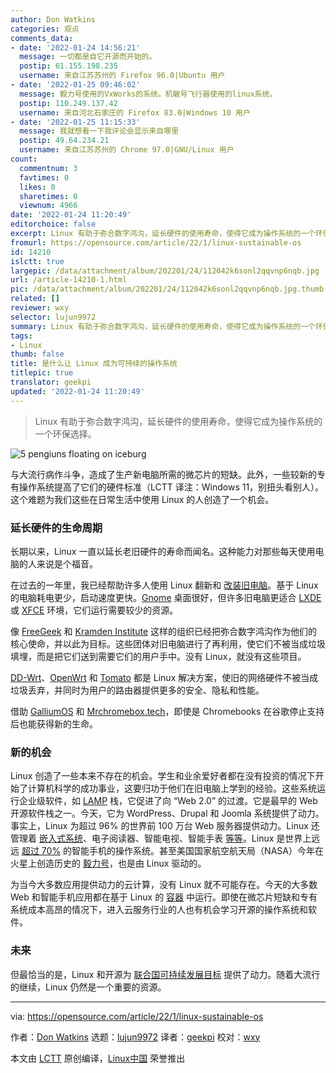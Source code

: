 ```yaml
---
author: Don Watkins
categories: 观点
comments_data:
- date: '2022-01-24 14:56:21'
  message: 一切都是自它开源而开始的。
  postip: 61.155.198.235
  username: 来自江苏苏州的 Firefox 96.0|Ubuntu 用户
- date: '2022-01-25 09:46:02'
  message: 毅力号使用的VxWorks的系统。机敏号飞行器使用的linux系统。
  postip: 110.249.137.42
  username: 来自河北石家庄的 Firefox 83.0|Windows 10 用户
- date: '2022-01-25 11:15:33'
  message: 我就想看一下我评论会显示来自哪里
  postip: 49.64.234.21
  username: 来自江苏苏州的 Chrome 97.0|GNU/Linux 用户
count:
  commentnum: 3
  favtimes: 0
  likes: 0
  sharetimes: 0
  viewnum: 4966
date: '2022-01-24 11:20:49'
editorchoice: false
excerpt: Linux 有助于弥合数字鸿沟，延长硬件的使用寿命，使得它成为操作系统的一个环保选择。
fromurl: https://opensource.com/article/22/1/linux-sustainable-os
id: 14210
islctt: true
largepic: /data/attachment/album/202201/24/112042k6sonl2qqvnp6nqb.jpg
url: /article-14210-1.html
pic: /data/attachment/album/202201/24/112042k6sonl2qqvnp6nqb.jpg.thumb.jpg
related: []
reviewer: wxy
selector: lujun9972
summary: Linux 有助于弥合数字鸿沟，延长硬件的使用寿命，使得它成为操作系统的一个环保选择。
tags:
- Linux
thumb: false
title: 是什么让 Linux 成为可持续的操作系统
titlepic: true
translator: geekpi
updated: '2022-01-24 11:20:49'
---
```



> 
> Linux 有助于弥合数字鸿沟，延长硬件的使用寿命，使得它成为操作系统的一个环保选择。
> 
> 
> 


![](/data/attachment/album/202201/24/112042k6sonl2qqvnp6nqb.jpg "5 pengiuns floating on iceburg")


与大流行病作斗争，造成了生产新电脑所需的微芯片的短缺。此外，一些较新的专有操作系统提高了它们的硬件标准（LCTT 译注：Windows 11，别扭头看别人）。这个难题为我们这些在日常生活中使用 Linux 的人创造了一个机会。


### 延长硬件的生命周期


长期以来，Linux 一直以延长老旧硬件的寿命而闻名。这种能力对那些每天使用电脑的人来说是个福音。


在过去的一年里，我已经帮助许多人使用 Linux 翻新和 [改装旧电脑](https://opensource.com/article/21/4/restore-macbook-linux)。基于 Linux 的电脑耗电更少，启动速度更快。[Gnome](https://www.gnome.org/) 桌面很好，但许多旧电脑更适合 [LXDE](https://www.lxde.org/) 或 [XFCE](https://xfce.org/) 环境，它们运行需要较少的资源。


像 [FreeGeek](https://opensource.com/article/21/4/linux-free-geek) 和 [Kramden Institute](https://opensource.com/education/16/2/kramden-helps-bridge-digital-divide) 这样的组织已经把弥合数字鸿沟作为他们的核心使命，并以此为目标。这些团体对旧电脑进行了再利用，使它们不被当成垃圾填埋，而是把它们送到需要它们的用户手中。没有 Linux，就没有这些项目。


[DD-Wrt](https://dd-wrt.com/)、[OpenWrt](https://openwrt.org/) 和 [Tomato](https://www.freshtomato.org/) 都是 Linux 解决方案，使旧的网络硬件不被当成垃圾丢弃，并同时为用户的路由器提供更多的安全、隐私和性能。


借助 [GalliumOS](https://galliumos.org) 和 [Mrchromebox.tech](https://mrchromebox.tech)，即使是 Chromebooks 在谷歌停止支持后也能获得新的生命。


### 新的机会


Linux 创造了一些本来不存在的机会。学生和业余爱好者都在没有投资的情况下开始了计算机科学的成功事业，这要归功于他们在旧电脑上学到的经验。这些系统运行企业级软件，如 [LAMP](https://en.wikipedia.org/wiki/LAMP_%28software_bundle%29) 栈，它促进了向 “Web 2.0” 的过渡。它是最早的 Web 开源软件栈之一。今天，它为 WordPress、Drupal 和 Joomla 系统提供了动力。事实上，Linux 为超过 96% 的世界前 100 万台 Web 服务器提供动力。Linux 还管理着 [嵌入式系统](https://opensource.com/article/20/6/open-source-rtos)、电子阅读器、智能电视、智能手表 [等等](https://opensource.com/article/19/8/everyday-tech-runs-linux)。Linux 是世界上远远 [超过 70%](https://gs.statcounter.com/os-market-share/mobile/worldwide/) 的智能手机的操作系统。甚至美国国家航空航天局（NASA）今年在火星上创造历史的 [毅力号](https://mars.nasa.gov/mars2020/spacecraft/rover/)，也是由 Linux 驱动的。


为当今大多数应用提供动力的云计算，没有 Linux 就不可能存在。今天的大多数 Web 和智能手机应用都在基于 Linux 的 [容器](https://opensource.com/resources/what-are-linux-containers) 中运行。即使在微芯片短缺和专有系统成本高昂的情况下，进入云服务行业的人也有机会学习开源的操作系统和软件。


### 未来


但最恰当的是，Linux 和开源为 [联合国可持续发展目标](https://opensource.com/article/21/11/open-source-un-sustainability) 提供了动力。随着大流行的继续，Linux 仍然是一个重要的资源。




---


via: <https://opensource.com/article/22/1/linux-sustainable-os>


作者：[Don Watkins](https://opensource.com/users/don-watkins) 选题：[lujun9972](https://github.com/lujun9972) 译者：[geekpi](https://github.com/geekpi) 校对：[wxy](https://github.com/wxy)


本文由 [LCTT](https://github.com/LCTT/TranslateProject) 原创编译，[Linux中国](https://linux.cn/) 荣誉推出